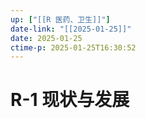 ```yaml
---
up: ["[[R 医药、卫生]]"]
date-link: "[[2025-01-25]]"
date: 2025-01-25
ctime-p: 2025-01-25T16:30:52
---
```


# R-1 现状与发展
